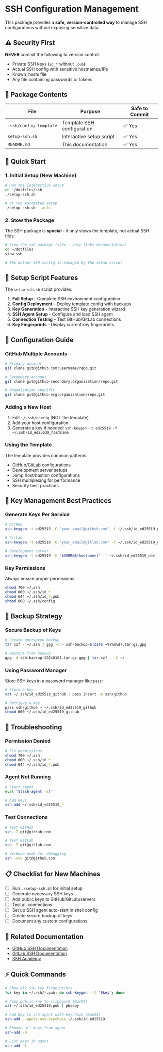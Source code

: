 # SSH Configuration Management

This package provides a **safe, version-controlled way** to manage SSH configurations without exposing sensitive data.

## ⚠️ Security First

**NEVER** commit the following to version control:
- Private SSH keys (`id_*` without `.pub`)
- Actual SSH config with sensitive hostnames/IPs
- Known_hosts file
- Any file containing passwords or tokens

## 📁 Package Contents

| File | Purpose | Safe to Commit |
|------|---------|----------------|
| `.ssh/config.template` | Template SSH configuration | ✅ Yes |
| `setup-ssh.sh` | Interactive setup script | ✅ Yes |
| `README.md` | This documentation | ✅ Yes |

## 🚀 Quick Start

### 1. Initial Setup (New Machine)

```bash
# Run the interactive setup
cd ~/dotfiles/ssh
./setup-ssh.sh

# Or run automated setup
./setup-ssh.sh --auto
```

### 2. Stow the Package

The SSH package is **special** - it only stows the template, not actual SSH files:

```bash
# Stow the ssh package (safe - only links documentation)
cd ~/dotfiles
stow ssh

# The actual SSH config is managed by the setup script
```

## 🔧 Setup Script Features

The `setup-ssh.sh` script provides:

1. **Full Setup** - Complete SSH environment configuration
2. **Config Deployment** - Deploy template config with backups
3. **Key Generation** - Interactive SSH key generation wizard
4. **SSH Agent Setup** - Configure and load SSH agent
5. **Connection Testing** - Test GitHub/GitLab connections
6. **Key Fingerprints** - Display current key fingerprints

## 📝 Configuration Guide

### GitHub Multiple Accounts

```bash
# Primary account
git clone git@github.com:username/repo.git

# Secondary account
git clone git@github-secondary:organization/repo.git

# Organization specific
git clone git@github-org:organization/repo.git
```

### Adding a New Host

1. Edit `~/.ssh/config` (NOT the template)
2. Add your host configuration
3. Generate a key if needed: `ssh-keygen -t ed25519 -f ~/.ssh/id_ed25519_hostname`

### Using the Template

The template provides common patterns:
- GitHub/GitLab configurations
- Development server setups
- Jump host/bastion configurations
- SSH multiplexing for performance
- Security best practices

## 🔑 Key Management Best Practices

### Generate Keys Per Service

```bash
# GitHub
ssh-keygen -t ed25519 -C "your_email@github.com" -f ~/.ssh/id_ed25519_github

# GitLab
ssh-keygen -t ed25519 -C "your_email@gitlab.com" -f ~/.ssh/id_ed25519_gitlab

# Development server
ssh-keygen -t ed25519 -C "$USER@$(hostname)" -f ~/.ssh/id_ed25519_dev
```

### Key Permissions

Always ensure proper permissions:
```bash
chmod 700 ~/.ssh
chmod 600 ~/.ssh/id_*
chmod 644 ~/.ssh/id_*.pub
chmod 600 ~/.ssh/config
```

## 🔄 Backup Strategy

### Secure Backup of Keys

```bash
# Create encrypted backup
tar czf - ~/.ssh | gpg -c > ssh-backup-$(date +%Y%m%d).tar.gz.gpg

# Restore from backup
gpg -d ssh-backup-20240101.tar.gz.gpg | tar xzf - -C ~/
```

### Using Password Manager

Store SSH keys in a password manager like `pass`:
```bash
# Store a key
cat ~/.ssh/id_ed25519_github | pass insert -m ssh/github

# Retrieve a key
pass ssh/github > ~/.ssh/id_ed25519_github
chmod 600 ~/.ssh/id_ed25519_github
```

## 🚨 Troubleshooting

### Permission Denied

```bash
# Fix permissions
chmod 700 ~/.ssh
chmod 600 ~/.ssh/id_*
chmod 644 ~/.ssh/id_*.pub
```

### Agent Not Running

```bash
# Start agent
eval "$(ssh-agent -s)"

# Add keys
ssh-add ~/.ssh/id_ed25519_*
```

### Test Connections

```bash
# Test GitHub
ssh -T git@github.com

# Test GitLab
ssh -T git@gitlab.com

# Verbose mode for debugging
ssh -vvv git@github.com
```

## 📋 Checklist for New Machines

- [ ] Run `./setup-ssh.sh` for initial setup
- [ ] Generate necessary SSH keys
- [ ] Add public keys to GitHub/GitLab/servers
- [ ] Test all connections
- [ ] Set up SSH agent auto-start in shell config
- [ ] Create secure backup of keys
- [ ] Document any custom configurations

## 🔗 Related Documentation

- [GitHub SSH Documentation](https://docs.github.com/en/authentication/connecting-to-github-with-ssh)
- [GitLab SSH Documentation](https://docs.gitlab.com/ee/user/ssh.html)
- [SSH Academy](https://www.ssh.com/academy/ssh)

## ⚡ Quick Commands

```bash
# Show all SSH key fingerprints
for key in ~/.ssh/*.pub; do ssh-keygen -lf "$key"; done

# Copy public key to clipboard (macOS)
cat ~/.ssh/id_ed25519.pub | pbcopy

# Add key to ssh-agent with keychain (macOS)
ssh-add --apple-use-keychain ~/.ssh/id_ed25519

# Remove all keys from agent
ssh-add -D

# List keys in agent
ssh-add -l
```